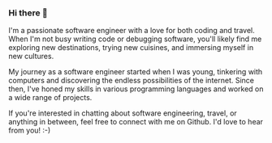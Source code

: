 ### Hi there 👋

<!--
**SanyamAtreya/SanyamAtreya** is a ✨ _special_ ✨ repository because its `README.md` (this file) appears on your GitHub profile.

Here are some ideas to get you started:

- 🔭 I’m currently working on ...
- 🌱 I’m currently learning ...
- 👯 I’m looking to collaborate on ...
- 🤔 I’m looking for help with ...
- 💬 Ask me about ...
- 📫 How to reach me: ...
- 😄 Pronouns: ...
- ⚡ Fun fact: ...
-->
I'm a passionate software engineer with a love for both coding and travel. When I'm not busy writing code or debugging software, you'll likely find me exploring new destinations, trying new cuisines, and immersing myself in new cultures.

My journey as a software engineer started when I was young, tinkering with computers and discovering the endless possibilities of the internet. Since then, I've honed my skills in various programming languages and worked on a wide range of projects. 

If you're interested in chatting about software engineering, travel, or anything in between, feel free to connect with me on Github. I'd love to hear from you! :-)
